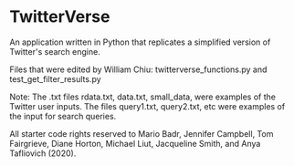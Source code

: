 # TwitterVerse
An application written in Python that replicates a simplified version of Twitter's search engine.

Files that were edited by William Chiu: twitterverse_functions.py and test_get_filter_results.py

Note: The .txt files rdata.txt, data.txt, small_data, were examples of the Twitter user inputs.  The files query1.txt, query2.txt, etc were examples of the input for search queries.


All starter code rights reserved to Mario Badr, Jennifer Campbell, Tom Fairgrieve, Diane Horton, Michael Liut, Jacqueline Smith, and Anya Tafliovich (2020). 
